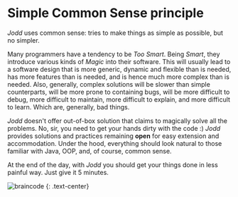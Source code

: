 # Simple Common Sense principle

*Jodd* uses common sense: tries to make things as simple as possible, but no simpler.

Many programmers have a tendency to be _Too Smart_. Being _Smart_, they
introduce various kinds of _Magic_ into their software. This will usually
lead to a software design that is more generic, dynamic and flexible than is needed,
has more features than is needed, and is hence much more complex than is needed.
Also, generally, complex solutions will be slower than simple counterparts,
will be more prone to containing bugs, will be more difficult to debug,
more difficult to maintain, more difficult to explain,
and more difficult to learn. Which are, generally, bad things.

*Jodd* doesn't offer out-of-box solution that claims to magically solve
all the problems. No, sir, you need to get your hands dirty with the code :)
*Jodd* provides solutions and practices remaining **open** for
easy extension and accommodation. Under the hood, everything should look
natural to those familiar with Java, OOP, and, of course, common sense.

At the end of the day, with *Jodd* you should get your things done
in less painful way. Just give it 5 minutes.

![braincode](gfx/braindecoding.jpg 'Braincode')
{: .text-center}
